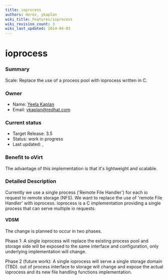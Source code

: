 ```yaml
---
title: ioprocess
authors: derez, ykaplan
wiki_title: Features/ioprocess
wiki_revision_count: 3
wiki_last_updated: 2014-04-03
---
```


# ioprocess

### Summary

Scale: Replace the use of a process pool with ioprocess written in C.

### Owner

*   Name: [ Yeela Kaplan](User:ykaplan)
*   Email: <ykaplan@redhat.com>

### Current status

*   Target Release: 3.5
*   Status: work in progress
*   Last updated: ,

### Benefit to oVirt

The advantage of this implementation is that it's lightweight and scalable.

### Detailed Description

Currently we use a single process ('Remote File Handler') for each io request to remote storage (NFS). We want to replace the use of 'remote File Handler' with ioprocess. ioprocess is a C implementation providing a single process that can serve multiple io requests.

#### VDSM

The change is planned to occur in two phases.

Phase 1: A single ioprocess will replace the existing process pool and storage side will be exposed to the same interface and configuration, only underlying implementation will change.

Phase 2 (future work): A single ioprocess will serve a single storage domain (TBD). out of process interface to storage will change and expose the actual ioprocess and its new file handling functions implementation.
